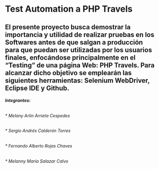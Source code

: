 # Test Automation a PHP Travels

## El presente proyecto busca demostrar la importancia y utilidad de realizar pruebas en los Softwares antes de que salgan a producción para que puedan ser utilizadas por los usuarios finales, enfocándose principalmente en el “Testing” de una página Web: PHP Travels. Para alcanzar dicho objetivo se emplearán las siguientes herramientas: Selenium WebDriver, Eclipse IDE y Github.

###### **Integrantes:**
###### * Melany Arlin Arrieta Cespedes
###### * Sergio Andrés Calderón Torres
###### * Fernando Alberto Rojas Chaves
###### * Melanny María Salazar Calvo

